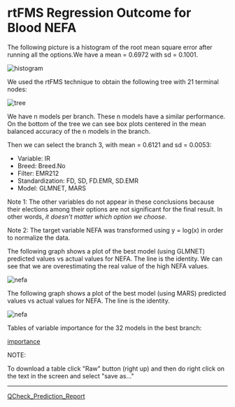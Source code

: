 # rtFMS Regression Outcome for Blood NEFA

The following picture is a histogram of the root mean square error after running all the options.We have a mean = 0.6972 with sd = 0.1001.

![histogram](https://github.com/JFMandujanoR/QCheck_Prediction_Report/blob/master/RMSE_NEFA.png)

We used the rtFMS technique to obtain the following tree with 21 terminal nodes:

![tree](https://github.com/JFMandujanoR/QCheck_Prediction_Report/blob/master/NEFA_tree.png)

We have n models per branch. These n models have a similar performance. On the bottom of the tree we can see box plots centered in the mean balanced accuracy of the n models in the branch. 

Then we can select the branch 3, with mean = 0.6121 and sd = 0.0053:

- Variable: IR
- Breed: Breed.No
- Filter: EMR212
- Standardization: FD, SD, FD.EMR, SD.EMR
- Model: GLMNET, MARS

Note 1: The other variables do not appear in these conclusions because their elections among their options are not significant for the final result. In other words, _it doesn't matter which option we choose_.

Note 2: The target variable NEFA was transformed using y = log(x) in order to normalize the data. 

The following graph shows a plot of the best model (using GLMNET) predicted values vs actual values for NEFA. The line is the identity. We can see that we are overestimating the real value of the high NEFA values.

![nefa](https://github.com/JFMandujanoR/QCheck_Prediction_Report/blob/master/NEFA_0.png)

The following graph shows a plot of the best model (using MARS) predicted values vs actual values for NEFA. The line is the identity. 

![nefa](https://github.com/JFMandujanoR/QCheck_Prediction_Report/blob/master/NEFA2.png)

Tables of variable importance for the 32 models in the best branch:

[importance](https://github.com/JFMandujanoR/QCheck_Prediction_Report/blob/master/NEFA_numeric_tables_importance.csv)

NOTE: 

To download a table click "Raw" button (right up) and then do right click on the text in the screen and select "save as..."
_________________________________________________________________________________________________________________________________
[QCheck_Prediction_Report](https://github.com/JFMandujanoR/QCheck_Prediction_Report/blob/master/README.md)


